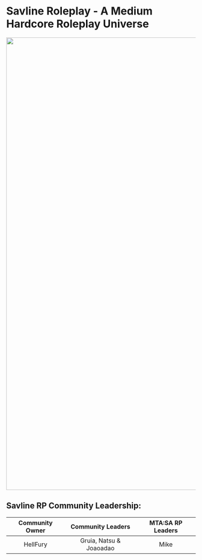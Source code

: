 # Savline Roleplay - A Medium Hardcore Roleplay Universe

<p align="center">
<img width="1200" src="https://i.imgur.com/jCFwIyz.jpg">
</p>

## Savline RP Community Leadership:

<div align="center">
<table>
<thead>
  <tr>
    <th>Community Owner</th>
    <th>Community Leaders</th>
    <!--<th>C:NSW RP Leaders</th>-->
    <!--<th>IV:MP RP Leaders</th>-->
    <th>MTA:SA RP Leaders<br</th>
    <!--<th>VC:MP RP Leaders<br</th>-->
  </tr>
</thead>
<tbody>
  <tr>
    <td align="center">HellFury</td>
    <td align="center">Gruia, Natsu & Joaoadao</td>
    <!--<td align="center"></td>-->
    <td align="center">Mike</td>
    <!--<td align="center">Builder and Mike</td>-->
    <!--<td align="center"></td>-->
  </tr>
<!--  <tr>
    <td align="center">Ragnarok</td>
    <td align="center"></td>
    <td align="center"></td>
    <td align="center"></td>
    <td align="center">Gruia</td>
    <td align="center"></td>
    </tr>-->
</tbody>
</table>
  </div>
